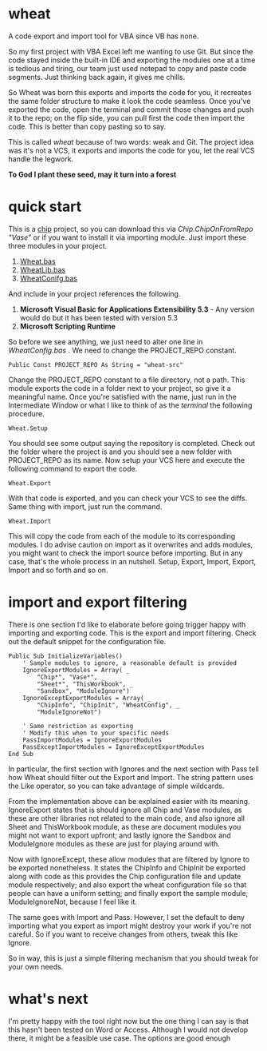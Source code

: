 wheat
=====

A code export and import tool for VBA since VB has none.

So my first project with VBA Excel left me wanting to use Git. But since the code stayed inside the built-in IDE and exporting the modules one at a time is tedious and tiring, our team just used notepad to copy and paste code segments. Just thinking back again, it gives me chills.

So Wheat was born this exports and imports the code for you, it recreates the same folder structure to make it look the code seamless. Once you've exported the code, open the terminal and commit those changes and push it to the repo; on the flip side, you can pull first the code then import the code. This is better than copy pasting so to say.

This is called *wheat* because of two words: weak and Git. The project idea was it's not a VCS, it exports and imports the code for you, let the real VCS handle the legwork. 

**To God I plant these seed, may it turn into a forest**

quick start
====

This is a <a href="https://github.com/FrancisMurillo/chip">chip</a> project, so you can download this via *Chip.ChipOnFromRepo "Vase"* or if you want to install it via importing module. Just import these three modules in your project.

1. <a href="https://raw.githubusercontent.com/FrancisMurillo/wheat/master/Modules/Vase.bas">Wheat.bas</a>
2. <a href="https://raw.githubusercontent.com/FrancisMurillo/wheat/master/Modules/VaseLib.bas">WheatLib.bas</a>
3. <a href="https://raw.githubusercontent.com/FrancisMurillo/wheat/master/Modules/VaseAssert.bas">WheatConifg.bas</a>

And include in your project references the following.

1. **Microsoft Visual Basic for Applications Extensibility 5.3** - Any version would do but it has been tested with version 5.3
2. **Microsoft Scripting Runtime**

So before we see anything, we just need to alter one line in *WheatConfig.bas* . We need to change the PROJECT_REPO constant.

```
Public Const PROJECT_REPO As String = "wheat-src"
```

Change the PROJECT_REPO constant to a file directory, not a path. This module exports the code in a folder next to your project, so give it a meaningful name. Once you're satisfied with the name, just run in the Intermediate Window or what I like to think of as the *terminal* the following procedure.

```
Wheat.Setup
```

You should see some output saying the repository is completed. Check out the folder where the project is and you should see a new folder with PROJECT_REPO as its name. Now setup your VCS here and execute the following command to export the code.

```
Wheat.Export
```

With that code is exported, and you can check your VCS to see the diffs. Same thing with import, just run the command.

```
Wheat.Import
```

This will copy the code from each of the module to its corresponding modules. I do advise caution on import as it overwrites and adds modules, you might want to check the import source before importing. But in any case, that's the whole process in an nutshell. Setup, Export, Import, Export, Import and so forth and so on.


import and export filtering
====

There is one section I'd like to elaborate before going trigger happy with importing and exporting code. This is the export and import filtering. Check out the default snippet for the configuration file.

```
Public Sub InitializeVariables()
    ' Sample modules to ignore, a reasonable default is provided
    IgnoreExportModules = Array( _
        "Chip*", "Vase*", _
        "Sheet*", "ThisWorkbook", _
        "Sandbox", "ModuleIgnore")
    IgnoreExceptExportModules = Array( _
        "ChipInfo", "ChipInit", "WheatConfig", _
        "ModuleIgnoreNot")
    
    ' Same restriction as exporting
    ' Modify this when to your specific needs
    PassImportModules = IgnoreExportModules
    PassExceptImportModules = IgnoreExceptExportModules
End Sub
```

In particular, the first section with Ignores and the next section with Pass tell how Wheat should filter out the Export and Import. The string pattern uses the Like operator, so you can take advantage of simple wildcards.

From the implementation above can be explained easier with its meaning. IgnoreExport states that is should ignore all Chip and Vase modules, as these are other libraries not related to the main code, and also ignore all Sheet and ThisWorkbook module, as these are document modules you might not want to export upfront; and lastly ignore the Sandbox and ModuleIgnore modules as these are just for playing around with.

Now with IgnoreExcept, these allow modules that are filtered by Ignore to be exported nonetheless. It states the ChipInfo and ChipInit be exported along with code as this provides the Chip configuration file and update module respectively; and also export the wheat configuration file so that people can have a uniform setting; and finally export the sample module, ModuleIgnoreNot, because I feel like it.

The same goes with Import and Pass. However, I set the default to deny importing what you export as import might destroy your work if you're not careful. So if you want to receive changes from others, tweak this like Ignore.

So in way, this is just a simple filtering mechanism that you should tweak for your own needs. 

what's next
====

I'm pretty happy with the tool right now but the one thing I can say is that this hasn't been tested on Word or Access. Although I would not develop there, it might be a feasible use case. The options are good enough
